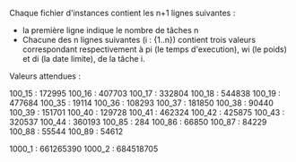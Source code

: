 Chaque fichier d'instances contient les n+1 lignes suivantes :
- la première ligne indique le nombre de tâches n
- Chacune des n lignes suivantes (i : {1..n}) contient trois valeurs correspondant respectivement à pi (le temps d'execution), wi (le poids) et di (la date limite), de la tâche i.

Valeurs attendues :

100_15 : 172995
100_16 : 407703
100_17 : 332804
100_18 : 544838
100_19 : 477684
100_35 : 19114
100_36 : 108293
100_37 : 181850
100_38 : 90440
100_39 : 151701
100_40 : 129728
100_41 : 462324
100_42 : 425875
100_43 : 320537
100_44 : 360193
100_85 : 284
100_86 : 66850
100_87 : 84229
100_88 : 55544
100_89 : 54612

1000_1 : 661265390
1000_2 : 684518705

